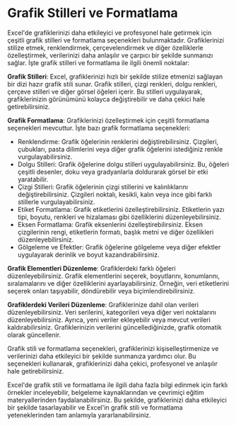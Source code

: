 # Grafik Stilleri ve Formatlama

Excel'de grafiklerinizi daha etkileyici ve profesyonel hale getirmek için çeşitli grafik stilleri ve formatlama seçenekleri bulunmaktadır. Grafiklerinizi stilize etmek, renklendirmek, çerçevelendirmek ve diğer özelliklerle özelleştirmek, verilerinizi daha anlaşılır ve çarpıcı bir şekilde sunmanızı sağlar. İşte grafik stilleri ve formatlama ile ilgili önemli noktalar:

**Grafik Stilleri**: Excel, grafiklerinizi hızlı bir şekilde stilize etmenizi sağlayan bir dizi hazır grafik stili sunar. Grafik stilleri, çizgi renkleri, dolgu renkleri, çerçeve stilleri ve diğer görsel öğeleri içerir. Bu stilleri uygulayarak, grafiklerinizin görünümünü kolayca değiştirebilir ve daha çekici hale getirebilirsiniz.

**Grafik Formatlama**: Grafiklerinizi özelleştirmek için çeşitli formatlama seçenekleri mevcuttur. İşte bazı grafik formatlama seçenekleri:
- Renklendirme: Grafik öğelerinin renklerini değiştirebilirsiniz. Çizgileri, çubukları, pasta dilimlerini veya diğer grafik öğelerini istediğiniz renkle vurgulayabilirsiniz.
- Dolgu Stilleri: Grafik öğelerine dolgu stilleri uygulayabilirsiniz. Bu, öğeleri çeşitli desenler, doku veya gradyanlarla doldurarak görsel bir etki yaratabilir.
- Çizgi Stilleri: Grafik öğelerinin çizgi stillerini ve kalınlıklarını değiştirebilirsiniz. Çizgileri noktalı, kesikli, kalın veya ince gibi farklı stillerle vurgulayabilirsiniz.
- Etiket Formatlama: Grafik etiketlerini özelleştirebilirsiniz. Etiketlerin yazı tipi, boyutu, renkleri ve hizalaması gibi özelliklerini düzenleyebilirsiniz.
- Eksen Formatlama: Grafik eksenlerini özelleştirebilirsiniz. Eksen çizgilerinin rengi, etiketlerin formatı, başlık metni ve diğer özellikleri düzenleyebilirsiniz.
- Gölgeleme ve Efektler: Grafik öğelerine gölgeleme veya diğer efektler uygulayarak derinlik ve boyut kazandırabilirsiniz.

**Grafik Elementleri Düzenleme**: Grafiklerdeki farklı öğeleri düzenleyebilirsiniz. Grafik elementlerini seçerek, boyutlarını, konumlarını, sıralamalarını ve diğer özelliklerini ayarlayabilirsiniz. Örneğin, veri etiketlerini seçerek onları taşıyabilir, döndürebilir veya biçimlendirebilirsiniz.

**Grafiklerdeki Verileri Düzenleme**: Grafiklerinize dahil olan verileri düzenleyebilirsiniz. Veri serilerini, kategorileri veya diğer veri noktalarını düzenleyebilirsiniz. Ayrıca, yeni veriler ekleyebilir veya mevcut verileri kaldırabilirsiniz. Grafiklerinizin verilerini güncellediğinizde, grafik otomatik olarak güncellenir.

Grafik stili ve formatlama seçenekleri, grafiklerinizi kişiselleştirmenize ve verilerinizi daha etkileyici bir şekilde sunmanıza yardımcı olur. Bu seçenekleri kullanarak, grafiklerinizi daha çekici, profesyonel ve anlaşılır hale getirebilirsiniz.

Excel'de grafik stili ve formatlama ile ilgili daha fazla bilgi edinmek için farklı örnekler inceleyebilir, belgeleme kaynaklarından ve çevrimiçi eğitim materyallerinden faydalanabilirsiniz. Bu şekilde, grafiklerinizi daha etkileyici bir şekilde tasarlayabilir ve Excel'in grafik stili ve formatlama yeteneklerinden tam anlamıyla yararlanabilirsiniz.